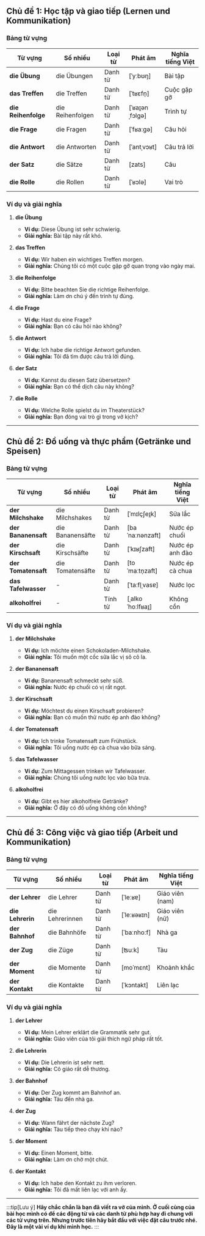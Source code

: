 ## **Chủ đề 1: Học tập và giao tiếp (Lernen und Kommunikation)**

### **Bảng từ vựng**

| **Từ vựng**     | **Số nhiều**     | **Loại từ** | **Phát âm**     | **Nghĩa tiếng Việt** |
| --------------- | ---------------- | ----------- | --------------- | -------------------- |
| **die Übung**       | die Übungen      | Danh từ     | [ˈyːbʊŋ]        | Bài tập              |
| **das Treffen**     | die Treffen      | Danh từ     | [ˈtʁɛfn̩]       | Cuộc gặp gỡ          |
| **die Reihenfolge** | die Reihenfolgen | Danh từ     | [ˈʁaɪ̯ənˌfɔlɡə] | Trình tự             |
| **die Frage**       | die Fragen       | Danh từ     | [ˈfʁaːɡə]       | Câu hỏi              |
| **die Antwort**     | die Antworten    | Danh từ     | [ˈantˌvɔʁt]     | Câu trả lời          |
| **der Satz**        | die Sätze        | Danh từ     | [zats]          | Câu                  |
| **die Rolle**       | die Rollen       | Danh từ     | [ˈʁɔlə]         | Vai trò              |

### **Ví dụ và giải nghĩa**

1. **die Übung**
    
    - **Ví dụ:** Diese Übung ist sehr schwierig.
    - **Giải nghĩa:** Bài tập này rất khó.
2. **das Treffen**
    
    - **Ví dụ:** Wir haben ein wichtiges Treffen morgen.
    - **Giải nghĩa:** Chúng tôi có một cuộc gặp gỡ quan trọng vào ngày mai.
3. **die Reihenfolge**
    
    - **Ví dụ:** Bitte beachten Sie die richtige Reihenfolge.
    - **Giải nghĩa:** Làm ơn chú ý đến trình tự đúng.
4. **die Frage**
    
    - **Ví dụ:** Hast du eine Frage?
    - **Giải nghĩa:** Bạn có câu hỏi nào không?
5. **die Antwort**
    
    - **Ví dụ:** Ich habe die richtige Antwort gefunden.
    - **Giải nghĩa:** Tôi đã tìm được câu trả lời đúng.
6. **der Satz**
    
    - **Ví dụ:** Kannst du diesen Satz übersetzen?
    - **Giải nghĩa:** Bạn có thể dịch câu này không?
7. **die Rolle**
    
    - **Ví dụ:** Welche Rolle spielst du im Theaterstück?
    - **Giải nghĩa:** Bạn đóng vai trò gì trong vở kịch?

---

## **Chủ đề 2: Đồ uống và thực phẩm (Getränke und Speisen)**

### **Bảng từ vựng**

| **Từ vựng**     | **Số nhiều**     | **Loại từ** | **Phát âm**       | **Nghĩa tiếng Việt** |
| --------------- | ---------------- | ----------- | ----------------- | -------------------- |
| **der Milchshake**  | die Milchshakes  | Danh từ     | [ˈmɪlçʃeɪ̯k]      | Sữa lắc              |
| **der Bananensaft** | die Bananensäfte | Danh từ     | [baˈnaːnənzaft]   | Nước ép chuối        |
| **der Kirschsaft**  | die Kirschsäfte  | Danh từ     | [ˈkɪʁʃzaft]       | Nước ép anh đào      |
| **der Tomatensaft** | die Tomatensäfte | Danh từ     | [toˈmaːtn̩zaft]   | Nước ép cà chua      |
| **das Tafelwasser** | -                | Danh từ     | [ˈtaːfl̩ˌvasɐ]    | Nước lọc             |
| **alkoholfrei**     | -                | Tính từ     | [ˌalkoˈhoːlfʁaɪ̯] | Không cồn            |

### **Ví dụ và giải nghĩa**

1. **der Milchshake**
    
    - **Ví dụ:** Ich möchte einen Schokoladen-Milchshake.
    - **Giải nghĩa:** Tôi muốn một cốc sữa lắc vị sô cô la.
2. **der Bananensaft**
    
    - **Ví dụ:** Bananensaft schmeckt sehr süß.
    - **Giải nghĩa:** Nước ép chuối có vị rất ngọt.
3. **der Kirschsaft**
    
    - **Ví dụ:** Möchtest du einen Kirschsaft probieren?
    - **Giải nghĩa:** Bạn có muốn thử nước ép anh đào không?
4. **der Tomatensaft**
    
    - **Ví dụ:** Ich trinke Tomatensaft zum Frühstück.
    - **Giải nghĩa:** Tôi uống nước ép cà chua vào bữa sáng.
5. **das Tafelwasser**
    
    - **Ví dụ:** Zum Mittagessen trinken wir Tafelwasser.
    - **Giải nghĩa:** Chúng tôi uống nước lọc vào bữa trưa.
6. **alkoholfrei**
    
    - **Ví dụ:** Gibt es hier alkoholfreie Getränke?
    - **Giải nghĩa:** Ở đây có đồ uống không cồn không?

---

## **Chủ đề 3: Công việc và giao tiếp (Arbeit und Kommunikation)**

### **Bảng từ vựng**

| **Từ vựng**  | **Số nhiều**    | **Loại từ** | **Phát âm** | **Nghĩa tiếng Việt** |
| ------------ | --------------- | ----------- | ----------- | -------------------- |
| **der Lehrer**   | die Lehrer      | Danh từ     | [ˈleːʁɐ]    | Giáo viên (nam)      |
| **die Lehrerin** | die Lehrerinnen | Danh từ     | [ˈleːʁəʁɪn] | Giáo viên (nữ)       |
| **der Bahnhof**  | die Bahnhöfe    | Danh từ     | [ˈbaːnhoːf] | Nhà ga               |
| **der Zug**      | die Züge        | Danh từ     | [ʦuːk]      | Tàu                  |
| **der Moment**   | die Momente     | Danh từ     | [moˈmɛnt]   | Khoảnh khắc          |
| **der Kontakt**  | die Kontakte    | Danh từ     | [ˈkɔntakt]  | Liên lạc             |

### **Ví dụ và giải nghĩa**

1. **der Lehrer**
    
    - **Ví dụ:** Mein Lehrer erklärt die Grammatik sehr gut.
    - **Giải nghĩa:** Giáo viên của tôi giải thích ngữ pháp rất tốt.
2. **die Lehrerin**
    
    - **Ví dụ:** Die Lehrerin ist sehr nett.
    - **Giải nghĩa:** Cô giáo rất dễ thương.
3. **der Bahnhof**
    
    - **Ví dụ:** Der Zug kommt am Bahnhof an.
    - **Giải nghĩa:** Tàu đến nhà ga.
4. **der Zug**
    
    - **Ví dụ:** Wann fährt der nächste Zug?
    - **Giải nghĩa:** Tàu tiếp theo chạy khi nào?
5. **der Moment**
    
    - **Ví dụ:** Einen Moment, bitte.
    - **Giải nghĩa:** Làm ơn chờ một chút.
6. **der Kontakt**
    
    - **Ví dụ:** Ich habe den Kontakt zu ihm verloren.
    - **Giải nghĩa:** Tôi đã mất liên lạc với anh ấy.

---
:::tip[Lưu ý]
**Hãy chắc chắn là bạn đã viết ra vở của mình. Ở cuối cùng của bài học mình có để các động từ và các danh từ phù hợp hay đi chung với các từ vựng trên. Nhưng trước tiên hãy bắt đầu với việc đặt câu trước nhé. Đây là một vài ví dụ khi mình học.**
:::